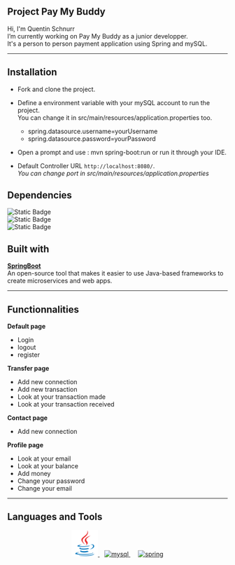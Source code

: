 <p align="center"><a href="https://zupimages.net/viewer.php?id=23/26/hl85.png"><img src="https://zupimages.net/up/23/26/hl85.png" alt="" /></a></p>

## Project Pay My Buddy
Hi, I'm Quentin Schnurr  
I’m currently working on Pay My Buddy as a junior developper.  
It's a person to person payment application using Spring and mySQL.  

---------------------------------------
## Installation

- Fork and clone the project.
- Define a environment variable with your mySQL account to run the project.  
You can change it in src/main/resources/application.properties too. 
    - spring.datasource.username=yourUsername     
    - spring.datasource.password=yourPassword

- Open a prompt and use : mvn spring-boot:run or run it through your IDE.
- Default Controller URL `http://localhost:8080/`.  
*You can change port in src/main/resources/application.properties*


## Dependencies

![Static Badge](https://img.shields.io/badge/Maven-red?link=https%3A%2F%2Fmaven.apache.org%2F)  
![Static Badge](https://img.shields.io/badge/Thymleaf-darkgreen?link=https%3A%2F%2Fwww.thymeleaf.org%2F)  
![Static Badge](https://img.shields.io/badge/Spring_security-green?link=https%3A%2F%2Fspring.io%2Fprojects%2Fspring-security)
 

## Built with

**[SpringBoot](https://spring.io/projects/spring-boot/)**  
An open-source tool that makes it easier to use Java-based frameworks to create microservices and web apps.

---
## Functionnalities 

**Default page**
- Login  
- logout   
- register  
 
**Transfer page**
- Add new connection  
- Add new transaction  
- Look at your transaction made  
- Look at your transaction received  

**Contact page**
- Add new connection  

**Profile page**
- Look at your email   
- Look at your balance  
- Add money  
- Change your password  
- Change your email  
 

---
## Languages and Tools
<p align="center">
<a href="https://www.java.com" target="_blank" rel="noreferrer"> 
<img src="https://raw.githubusercontent.com/devicons/devicon/master/icons/java/java-original.svg" alt="java" width="60" height="60"/>
</a>&ensp;   
<a href="https://www.mysql.com/" target="_blank" rel="noreferrer"> 
<img src="https://upload.wikimedia.org/wikipedia/fr/6/62/MySQL.svg" alt="mysql" width="70" height="70"/> 
</a>&emsp; 
<a href="https://spring.io/" target="_blank" rel="noreferrer"> 
<img src="https://www.vectorlogo.zone/logos/springio/springio-icon.svg" alt="spring" width="50" height="50"/>
</a> 
</p>
